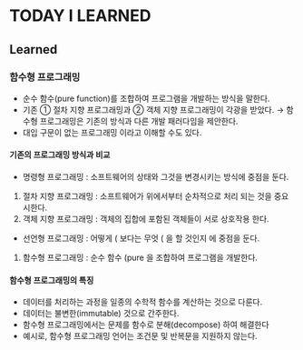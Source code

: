 # TODAY I LEARNED

## Learned

### 함수형 프로그래밍

- 순수 함수(pure function)를 조합하여 프로그램을 개발하는 방식을 말한다.
- 기존 ① 절차 지향 프로그래밍과 ② 객체 지향 프로그래밍이 각광을 받았다.
→ 함수형 프로그래밍은 기존의 방식과 다른 개발 패러다임을 제안한다.
- 대입 구문이 없는 프로그래밍 이라고 이해할 수도 있다.

#### 기존의 프로그래밍 방식과 비교

- 명령형 프로그래밍 : 소프트웨어의 상태와 그것을 변경시키는 방식에 중점을 둔다.
1) 절차 지향 프로그래밍 : 소프트웨어가 위에서부터 순차적으로 처리 되는 것을 중요시한다.
2) 객체 지향 프로그래밍 : 객체의 집합에 포함된 객체들이 서로 상호작용 한다.
- 선언형 프로그래밍 : 어떻게 ( 보다는 무엇 ( 을 할 것인지 에 중점을 둔다.
1) 함수형 프로그래밍 : 순수 함수 (pure 을 조합하여 프로그램을 개발한다.

#### 함수형 프로그래밍의 특징

- 데이터를 처리하는 과정을 일종의 수학적 함수를 계산하는 것으로 다룬다.
- 데이터는 불변한(immutable) 것으로 간주한다.
- 함수형 프로그래밍에서는 문제를 함수로 분해(decompose) 하여 해결한다
- 예시로, 함수형 프로그래밍 언어는 조건문 및 반복문을 지원하지 않는다.

